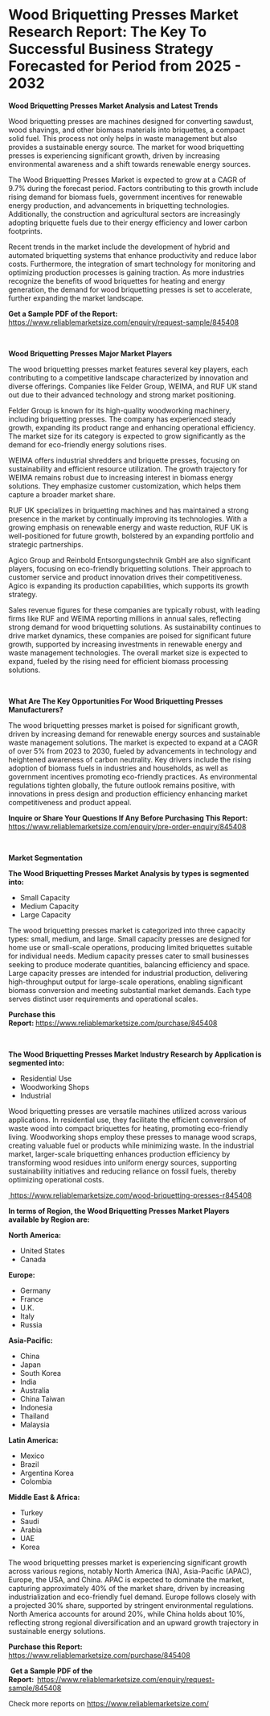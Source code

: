<p><h1>Wood Briquetting Presses Market Research Report: The Key To Successful Business Strategy Forecasted for Period from 2025 - 2032</h1></p><p><strong>Wood Briquetting Presses Market Analysis and Latest Trends</strong></p>
<p><p>Wood briquetting presses are machines designed for converting sawdust, wood shavings, and other biomass materials into briquettes, a compact solid fuel. This process not only helps in waste management but also provides a sustainable energy source. The market for wood briquetting presses is experiencing significant growth, driven by increasing environmental awareness and a shift towards renewable energy sources.</p><p>The Wood Briquetting Presses Market is expected to grow at a CAGR of 9.7% during the forecast period. Factors contributing to this growth include rising demand for biomass fuels, government incentives for renewable energy production, and advancements in briquetting technologies. Additionally, the construction and agricultural sectors are increasingly adopting briquette fuels due to their energy efficiency and lower carbon footprints.</p><p>Recent trends in the market include the development of hybrid and automated briquetting systems that enhance productivity and reduce labor costs. Furthermore, the integration of smart technology for monitoring and optimizing production processes is gaining traction. As more industries recognize the benefits of wood briquettes for heating and energy generation, the demand for wood briquetting presses is set to accelerate, further expanding the market landscape.</p></p>
<p><strong>Get a Sample PDF of the Report:&nbsp;</strong> <a href="https://www.reliablemarketsize.com/enquiry/request-sample/845408?utm_campaign=2295&utm_medium=2&utm_source=Github&utm_content=ia&utm_term=17022025&utm_id=wood-briquetting-presses">https://www.reliablemarketsize.com/enquiry/request-sample/845408</a></p>
<p>&nbsp;</p>
<p><strong>Wood Briquetting Presses Major Market Players</strong></p>
<p><p>The wood briquetting presses market features several key players, each contributing to a competitive landscape characterized by innovation and diverse offerings. Companies like Felder Group, WEIMA, and RUF UK stand out due to their advanced technology and strong market positioning.</p><p>Felder Group is known for its high-quality woodworking machinery, including briquetting presses. The company has experienced steady growth, expanding its product range and enhancing operational efficiency. The market size for its category is expected to grow significantly as the demand for eco-friendly energy solutions rises.</p><p>WEIMA offers industrial shredders and briquette presses, focusing on sustainability and efficient resource utilization. The growth trajectory for WEIMA remains robust due to increasing interest in biomass energy solutions. They emphasize customer customization, which helps them capture a broader market share.</p><p>RUF UK specializes in briquetting machines and has maintained a strong presence in the market by continually improving its technologies. With a growing emphasis on renewable energy and waste reduction, RUF UK is well-positioned for future growth, bolstered by an expanding portfolio and strategic partnerships.</p><p>Agico Group and Reinbold Entsorgungstechnik GmbH are also significant players, focusing on eco-friendly briquetting solutions. Their approach to customer service and product innovation drives their competitiveness. Agico is expanding its production capabilities, which supports its growth strategy.</p><p>Sales revenue figures for these companies are typically robust, with leading firms like RUF and WEIMA reporting millions in annual sales, reflecting strong demand for wood briquetting solutions. As sustainability continues to drive market dynamics, these companies are poised for significant future growth, supported by increasing investments in renewable energy and waste management technologies. The overall market size is expected to expand, fueled by the rising need for efficient biomass processing solutions.</p></p>
<p>&nbsp;</p>
<p><strong>What Are The Key Opportunities For Wood Briquetting Presses Manufacturers?</strong></p>
<p><p>The wood briquetting presses market is poised for significant growth, driven by increasing demand for renewable energy sources and sustainable waste management solutions. The market is expected to expand at a CAGR of over 5% from 2023 to 2030, fueled by advancements in technology and heightened awareness of carbon neutrality. Key drivers include the rising adoption of biomass fuels in industries and households, as well as government incentives promoting eco-friendly practices. As environmental regulations tighten globally, the future outlook remains positive, with innovations in press design and production efficiency enhancing market competitiveness and product appeal.</p></p>
<p><strong>Inquire or Share Your Questions If Any Before Purchasing This Report:</strong> <a href="https://www.reliablemarketsize.com/enquiry/pre-order-enquiry/845408?utm_campaign=2295&utm_medium=2&utm_source=Github&utm_content=ia&utm_term=17022025&utm_id=wood-briquetting-presses">https://www.reliablemarketsize.com/enquiry/pre-order-enquiry/845408</a></p>
<p>&nbsp;</p>
<p><strong>Market Segmentation</strong></p>
<p><strong>The Wood Briquetting Presses Market Analysis by types is segmented into:</strong></p>
<p><ul><li>Small Capacity</li><li>Medium Capacity</li><li>Large Capacity</li></ul></p>
<p><p>The wood briquetting presses market is categorized into three capacity types: small, medium, and large. Small capacity presses are designed for home use or small-scale operations, producing limited briquettes suitable for individual needs. Medium capacity presses cater to small businesses seeking to produce moderate quantities, balancing efficiency and space. Large capacity presses are intended for industrial production, delivering high-throughput output for large-scale operations, enabling significant biomass conversion and meeting substantial market demands. Each type serves distinct user requirements and operational scales.</p></p>
<p><strong>Purchase this Report:&nbsp;</strong><a href="https://www.reliablemarketsize.com/purchase/845408?utm_campaign=2295&utm_medium=2&utm_source=Github&utm_content=ia&utm_term=17022025&utm_id=wood-briquetting-presses">https://www.reliablemarketsize.com/purchase/845408</a></p>
<p>&nbsp;</p>
<p><strong>The Wood Briquetting Presses Market Industry Research by Application is segmented into:</strong></p>
<p><ul><li>Residential Use</li><li>Woodworking Shops</li><li>Industrial</li></ul></p>
<p><p>Wood briquetting presses are versatile machines utilized across various applications. In residential use, they facilitate the efficient conversion of waste wood into compact briquettes for heating, promoting eco-friendly living. Woodworking shops employ these presses to manage wood scraps, creating valuable fuel or products while minimizing waste. In the industrial market, larger-scale briquetting enhances production efficiency by transforming wood residues into uniform energy sources, supporting sustainability initiatives and reducing reliance on fossil fuels, thereby optimizing operational costs.</p></p>
<p><a href="https://www.reliablemarketsize.com/wood-briquetting-presses-r845408?utm_campaign=2295&utm_medium=2&utm_source=Github&utm_content=ia&utm_term=17022025&utm_id=wood-briquetting-presses">&nbsp;https://www.reliablemarketsize.com/wood-briquetting-presses-r845408</a></p>
<p><strong>In terms of Region, the Wood Briquetting Presses Market Players available by Region are:</strong></p>
<p>
    <p> <strong> North America: </strong>
        <ul>
            <li>United States</li>
            <li>Canada</li>
        </ul>
        </p> 
    <p> <strong> Europe: </strong>
        <ul>
            <li>Germany</li>
            <li>France</li>
            <li>U.K.</li>
            <li>Italy</li>
            <li>Russia</li>
        </ul>
        </p> 
    <p> <strong> Asia-Pacific: </strong>
        <ul>
            <li>China</li>
            <li>Japan</li>
            <li>South Korea</li>
            <li>India</li>
            <li>Australia</li>
            <li>China Taiwan</li>
            <li>Indonesia</li>
            <li>Thailand</li>
            <li>Malaysia</li>
        </ul>
        </p> 
    <p> <strong> Latin America: </strong>
        <ul>
            <li>Mexico</li>
            <li>Brazil</li>
            <li>Argentina Korea</li>
            <li>Colombia</li>
        </ul>
        </p> 
    <p> <strong> Middle East & Africa: </strong>
        <ul>
            <li>Turkey</li>
            <li>Saudi</li>
            <li>Arabia</li>
            <li>UAE</li>
            <li>Korea</li>
        </ul>
    </p>
    </p>
<p><p>The wood briquetting presses market is experiencing significant growth across various regions, notably North America (NA), Asia-Pacific (APAC), Europe, the USA, and China. APAC is expected to dominate the market, capturing approximately 40% of the market share, driven by increasing industrialization and eco-friendly fuel demand. Europe follows closely with a projected 30% share, supported by stringent environmental regulations. North America accounts for around 20%, while China holds about 10%, reflecting strong regional diversification and an upward growth trajectory in sustainable energy solutions.</p></p>
<p><strong>Purchase this Report: </strong><a href="https://www.reliablemarketsize.com/purchase/845408?utm_campaign=2295&utm_medium=2&utm_source=Github&utm_content=ia&utm_term=17022025&utm_id=wood-briquetting-presses">https://www.reliablemarketsize.com/purchase/845408</a></p>
<p>&nbsp;<strong>Get a Sample PDF of the Report:&nbsp;&nbsp;</strong><a href="https://www.reliablemarketsize.com/enquiry/request-sample/845408?utm_campaign=2295&utm_medium=2&utm_source=Github&utm_content=ia&utm_term=17022025&utm_id=wood-briquetting-presses">https://www.reliablemarketsize.com/enquiry/request-sample/845408</a></p>
<p><strong></strong></p>
<p>Check more reports on <a href="https://www.reliablemarketsize.com/?utm_campaign=2295&utm_medium=2&utm_source=Github&utm_content=ia&utm_term=17022025&utm_id=wood-briquetting-presses">https://www.reliablemarketsize.com/</a></p>